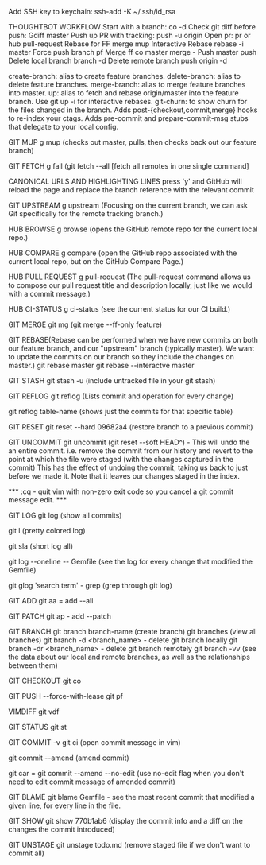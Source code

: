 Add SSH key to keychain:
ssh-add -K ~/.ssh/id_rsa

THOUGHTBOT WORKFLOW
  Start with a branch:         co -d <branch>
  Check git diff before push:  Gdiff master
  Push up PR with tracking:    push -u origin <branch>
  Open pr:                     pr or hub pull-request
  Rebase for FF merge          mup
  Interactive Rebase           rebase -i master
  Force push branch            pf
  Merge ff                     co master
                               merge -
  Push master                  push
  Delete local branch          branch -d <branch>
  Delete remote branch         push origin -d <branch>

create-branch: alias to create feature branches.
delete-branch: alias to delete feature branches.
merge-branch: alias to merge feature branches into master.
up: alias to fetch and rebase origin/master into the feature branch. Use git up -i for interactive rebases.
git-churn: to show churn for the files changed in the branch.
Adds post-{checkout,commit,merge} hooks to re-index your ctags.
Adds pre-commit and prepare-commit-msg stubs that delegate to your local config.

GIT MUP
g mup (checks out master, pulls, then checks back out our feature branch)

GIT FETCH
g fall (git fetch --all [fetch all remotes in one single command]

CANONICAL URLS AND HIGHLIGHTING LINES
press 'y' and GitHub will reload the page and replace the branch reference with
the relevant commit

GIT UPSTREAM
g upstream (Focusing on the current branch, we can ask Git specifically for the
remote tracking branch.)

HUB BROWSE
g browse (opens the GitHub remote repo for the current local repo.)

HUB COMPARE
g compare (open the GitHub repo associated with the current local repo, but on
the GitHub Compare Page.)

HUB PULL REQUEST
g pull-request (The pull-request command allows us to compose our pull request
title and description locally, just like we would with a commit message.)

HUB CI-STATUS
g ci-status (see the current status for our CI build.)

GIT MERGE
git mg (git merge --ff-only feature)

GIT REBASE(Rebase can be performed when we have new commits on both our feature
branch, and our "upstream" branch (typically master). We want to update the
commits on our branch so they include the changes on master.)
git rebase master
git rebase --interactve master

GIT STASH
git stash -u  (include untracked file in your git stash)

GIT REFLOG
git reflog (Lists commit and operation for every change)

git reflog table-name (shows just the commits for that specific table)

GIT RESET
git reset --hard 09682a4 (restore branch to a previous commit)

GIT UNCOMMIT
git uncommit (git reset --soft HEAD^) - This will undo the an entire commit.
i.e. remove the commit from our history and revert to the point at which the
file were staged (with the changes captured in the commit)
This has the effect of undoing the commit, taking us back to just before we made
it. Note that it leaves our changes staged in the index.

*** :cq - quit vim with non-zero exit code so you cancel a git commit message
edit. ***

GIT LOG
git log (show all commits)

git l (pretty colored log)

git sla (short log all)

git log --oneline -- Gemfile (see the log for every change that modified the Gemfile)

git glog 'search term' - grep (grep through git log)

GIT ADD
git aa = add --all

GIT PATCH
git ap - add --patch

GIT BRANCH
git branch branch-name (create branch)
git branches (view all branches)
git branch -d <branch_name> - delete git branch locally
git branch -dr <branch_name> - delete git branch remotely
git branch -vv (see the data about our local and remote branches, as well as the
relationships between them)

GIT CHECKOUT
git co

GIT PUSH --force-with-lease
git pf

VIMDIFF
git vdf

GIT STATUS
git st

GIT COMMIT -v
git ci (open commit message in vim)

git commit --amend (amend commit)

git car = git commit --amend --no-edit (use no-edit flag when you don't need to
edit commit message of amended commit)

GIT BLAME
git blame Gemfile - see the most recent commit that modified a given line, for every line in the file.

GIT SHOW
git show 770b1ab6 (display the commit info and a diff on the changes the commit introduced)

GIT UNSTAGE
git unstage todo.md (remove staged file if we don't want to commit all)
